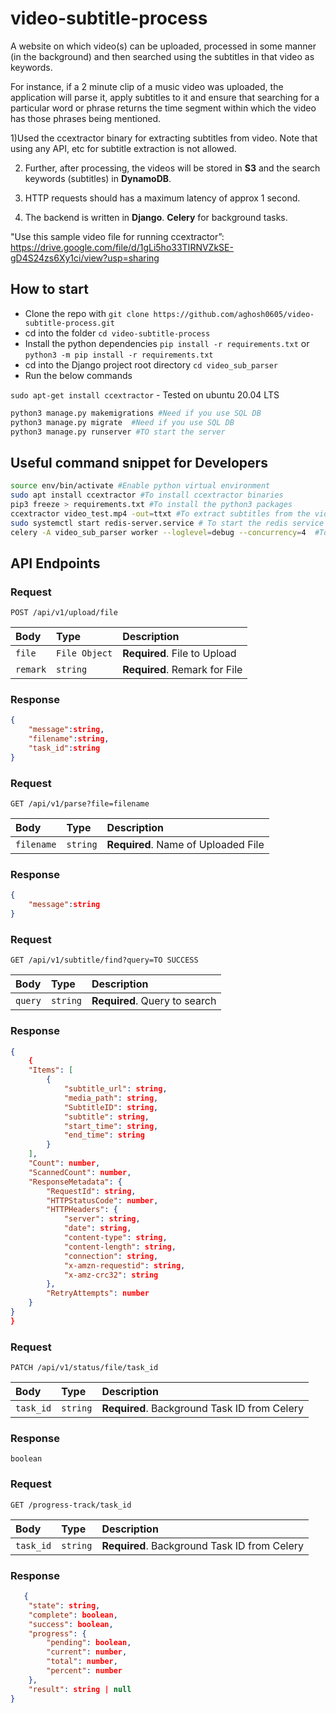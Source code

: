 # video-subtitle-process

A website on which video(s) can be uploaded, processed in some manner (in the background) and then searched using the subtitles in that video as keywords.

For instance, if a 2 minute clip of a music video was uploaded, the application will parse it, apply subtitles to it and ensure that searching for a particular word or phrase returns the time segment within which the video has those phrases being mentioned.

1)Used the ccextractor binary for extracting subtitles from video. Note that using any API, etc for subtitle extraction is not allowed.

2. Further, after processing, the videos will be stored in **S3** and the search keywords (subtitles) in **DynamoDB**.

3. HTTP requests should has a maximum latency of approx 1 second.

4. The backend is written in **Django**. **Celery** for background tasks.

"Use this sample video file for running ccextractor”: https://drive.google.com/file/d/1gLi5ho33TIRNVZkSE-gD4S24zs6Xy1ci/view?usp=sharing

## How to start

- Clone the repo with `git clone https://github.com/aghosh0605/video-subtitle-process.git`
- cd into the folder `cd video-subtitle-process`
- Install the python dependencies `pip install -r requirements.txt` or `python3 -m pip install -r requirements.txt`
- cd into the Django project root directory `cd video_sub_parser`
- Run the below commands

`sudo apt-get install ccextractor` - Tested on ubuntu 20.04 LTS

```python
python3 manage.py makemigrations #Need if you use SQL DB
python3 manage.py migrate  #Need if you use SQL DB
python3 manage.py runserver #TO start the server
```

## Useful command snippet for Developers

```bash
source env/bin/activate #Enable python virtual environment
sudo apt install ccextractor #To install ccextractor binaries
pip3 freeze > requirements.txt #To install the python3 packages
ccextractor video_test.mp4 -out=ttxt #To extract subtitles from the video
sudo systemctl start redis-server.service # To start the redis service
celery -A video_sub_parser worker --loglevel=debug --concurrency=4  #To start celery instance
```

## API Endpoints

### Request

`POST /api/v1/upload/file`

| Body     | Type          | Description                   |
| :------- | :------------ | :---------------------------- |
| `file`   | `File Object` | **Required**. File to Upload  |
| `remark` | `string`      | **Required**. Remark for File |

### Response

```JSON
{
    "message":string,
    "filename":string,
    "task_id":string
}
```

### Request

`GET /api/v1/parse?file=filename`

| Body       | Type     | Description                         |
| :--------- | :------- | :---------------------------------- |
| `filename` | `string` | **Required**. Name of Uploaded File |

### Response

```JSON
{
    "message":string
}
```

### Request

`GET /api/v1/subtitle/find?query=TO SUCCESS`

| Body    | Type     | Description                   |
| :------ | :------- | :---------------------------- |
| `query` | `string` | **Required**. Query to search |

### Response

```JSON
{
    {
    "Items": [
        {
            "subtitle_url": string,
            "media_path": string,
            "SubtitleID": string,
            "subtitle": string,
            "start_time": string,
            "end_time": string
        }
    ],
    "Count": number,
    "ScannedCount": number,
    "ResponseMetadata": {
        "RequestId": string,
        "HTTPStatusCode": number,
        "HTTPHeaders": {
            "server": string,
            "date": string,
            "content-type": string,
            "content-length": string,
            "connection": string,
            "x-amzn-requestid": string,
            "x-amz-crc32": string
        },
        "RetryAttempts": number
    }
}
}
```

### Request

`PATCH /api/v1/status/file/task_id`

| Body      | Type     | Description                                  |
| :-------- | :------- | :------------------------------------------- |
| `task_id` | `string` | **Required**. Background Task ID from Celery |

### Response

```
boolean
```

### Request

`GET /progress-track/task_id`

| Body      | Type     | Description                                  |
| :-------- | :------- | :------------------------------------------- |
| `task_id` | `string` | **Required**. Background Task ID from Celery |

### Response

```JSON
   {
    "state": string,
    "complete": boolean,
    "success": boolean,
    "progress": {
        "pending": boolean,
        "current": number,
        "total": number,
        "percent": number
    },
    "result": string | null
}
```
